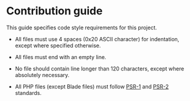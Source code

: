 # Contribution guide

This guide specifies code style requirements for this project.

- All files must use 4 spaces (0x20 ASCII character) for indentation, except where specified otherwise.

- All files must end with an empty line.

- No file should contain line longer than 120 characters, except where absolutely necessary.

- All PHP files (except Blade files) must follow [PSR-1](https://www.php-fig.org/psr/psr-1/ "PSR-1") and [PSR-2](https://www.php-fig.org/psr/psr-2/ "PSR-2") standards.
